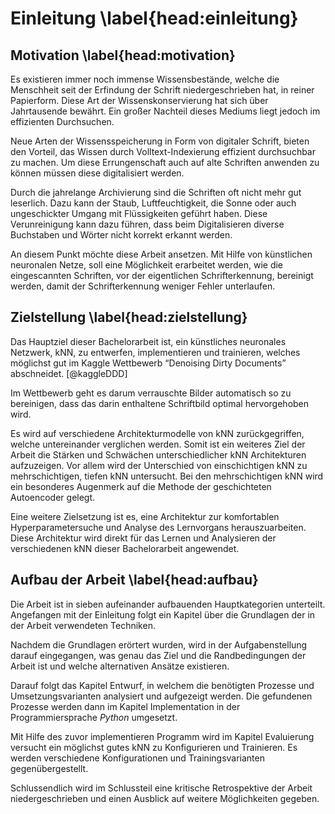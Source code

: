 # Einleitung \label{head:einleitung}

## Motivation \label{head:motivation}

Es existieren immer noch immense Wissensbestände, welche die Menschheit seit der Erfindung der Schrift niedergeschrieben hat, in reiner Papierform. Diese Art der Wissenskonservierung hat sich über Jahrtausende bewährt. Ein großer Nachteil dieses Mediums liegt jedoch im effizienten Durchsuchen.

Neue Arten der Wissensspeicherung in Form von digitaler Schrift, bieten den Vorteil, das Wissen durch Volltext-Indexierung effizient durchsuchbar zu machen. Um diese Errungenschaft auch auf alte Schriften anwenden zu können müssen diese digitalisiert werden.

Durch die jahrelange Archivierung sind die Schriften oft nicht mehr gut leserlich. Dazu kann der Staub, Luftfeuchtigkeit, die Sonne oder auch ungeschickter Umgang mit Flüssigkeiten geführt haben. Diese Verunreinigung kann dazu führen, dass beim Digitalisieren diverse Buchstaben und Wörter nicht korrekt erkannt werden.

An diesem Punkt möchte diese Arbeit ansetzen. Mit Hilfe von künstlichen neuronalen Netze, soll eine Möglichkeit erarbeitet werden, wie die eingescannten Schriften, vor der eigentlichen Schrifterkennung, bereinigt werden, damit der Schrifterkennung weniger Fehler unterlaufen.

## Zielstellung \label{head:zielstellung}

Das Hauptziel dieser Bachelorarbeit ist, ein künstliches neuronales Netzwerk, kNN, zu entwerfen, implementieren und
trainieren, welches möglichst gut im Kaggle Wettbewerb “Denoising Dirty Documents” abschneidet. [@kaggleDDD]

Im Wettbewerb geht es darum verrauschte Bilder automatisch so zu bereinigen, dass das darin enthaltene Schriftbild optimal hervorgehoben wird.

Es wird auf verschiedene Architekturmodelle von kNN zurückgegriffen, welche untereinander verglichen werden. Somit ist ein weiteres Ziel der Arbeit die Stärken und Schwächen unterschiedlicher kNN Architekturen aufzuzeigen. Vor allem wird der Unterschied von einschichtigen kNN zu mehrschichtigen, tiefen kNN untersucht. Bei den mehrschichtigen kNN wird ein besonderes Augenmerk auf die Methode der geschichteten Autoencoder gelegt.

Eine weitere Zielsetzung ist es, eine Architektur zur komfortablen Hyperparametersuche und Analyse des Lernvorgans herauszuarbeiten. Diese Architektur wird direkt für das Lernen und Analysieren der verschiedenen kNN dieser Bachelorarbeit angewendet.

## Aufbau der Arbeit \label{head:aufbau}

Die Arbeit ist in sieben aufeinander aufbauenden Hauptkategorien unterteilt. Angefangen mit der Einleitung folgt ein Kapitel über die Grundlagen der in der Arbeit verwendeten Techniken.

Nachdem die Grundlagen erörtert wurden, wird in der Aufgabenstellung darauf eingegangen, was genau das Ziel und die Randbedingungen der Arbeit ist und welche alternativen Ansätze existieren.

Darauf folgt das Kapitel Entwurf, in welchem die benötigten Prozesse und Umsetzungsvarianten analysiert und aufgezeigt werden. Die gefundenen Prozesse werden dann im Kapitel Implementation in der Programmiersprache *Python* umgesetzt.

Mit Hilfe des zuvor implementieren Programm wird im Kapitel Evaluierung versucht ein möglichst gutes kNN zu Konfigurieren und Trainieren. Es werden verschiedene Konfigurationen und Trainingsvarianten gegenübergestellt.

Schlussendlich wird im Schlussteil eine kritische Retrospektive der Arbeit niedergeschrieben und einen Ausblick auf weitere Möglichkeiten gegeben.


